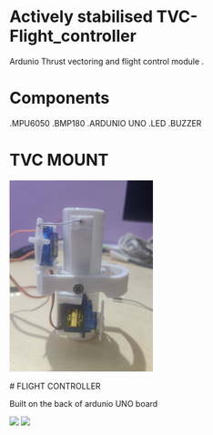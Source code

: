 # Actively stabilised TVC-Flight_controller
Ardunio Thrust vectoring and flight control module . 

# Components 
.MPU6050
.BMP180
.ARDUNIO UNO
.LED
.BUZZER

# TVC MOUNT
<p>
  <img width=50% src="IMAGES/IMG_20240802_182545.jpg" >
</p>
# FLIGHT CONTROLLER

Built on the back of ardunio UNO board

<p>
  <img width=20% src="IMAGES/IMG_20240802_182342.jpg" >
  <img width=20% src="IMAGES/IMG_20240802_182348.jpg" >

</p>
